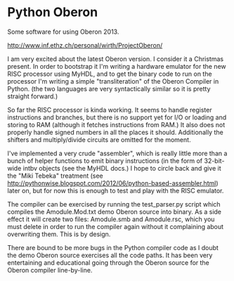 Python Oberon
=============


Some software for using Oberon 2013.

http://www.inf.ethz.ch/personal/wirth/ProjectOberon/


I am very excited about the latest Oberon version.  I consider it a
Christmas present. In order to bootstrap it I'm writing a hardware
emulator for the new RISC processor using MyHDL, and to get the binary
code to run on the processor I'm writing a simple "transliteration" of
the Oberon Compiler in Python. (the two languages are very syntactically
similar so it is pretty straight forward.)


So far the RISC processor is kinda working.  It seems to handle register
instructions and branches, but there is no support yet for I/O or loading
and storing to RAM (although it fetches instructions from RAM.)  It also
does not properly handle signed numbers in all the places it should.
Additionally the shifters and multiply/divide circuits are omitted for
the moment.


I've implemented a very crude "assembler", which is really little more
than a bunch of helper functions to emit binary instructions (in the form
of 32-bit-wide intbv objects (see the MyHDL docs.)  I hope to circle back
and give it the "Miki Tebeka" treatment (see http://pythonwise.blogspot.com/2012/06/python-based-assembler.html)
later on, but for now this is enough to test and play with the RISC
emulator.


The compiler can be exercised by running the test\_parser.py script which
compiles the Amodule.Mod.txt demo Oberon source into binary.  As a side
effect it will create two files: Amodule.smb and Amodule.rsc, which you
must delete in order to run the compiler again without it complaining
about overwriting them.  This is by design.

There are bound to be more bugs in the Python compiler code as I doubt
the demo Oberon source exercises all the code paths.  It has been very
entertaining and educational going through the Oberon source for the
Oberon compiler line-by-line.
